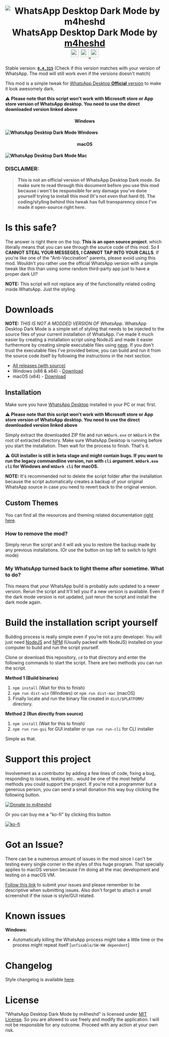 
<h1 align="center">
  <br>
<img src="https://i.ibb.co/SJjdwmF/banner-logo.png" alt="WhatsApp Desktop Dark Mode by m4heshd">
  <br>
WhatsApp Desktop Dark Mode by <a href="https://github.com/m4heshd">m4heshd</a>
  <br>
<img src="https://img.shields.io/github/downloads/m4heshd/whatsapp-desktop-dark/total.svg?label=Downloads&logo=WhatsApp&color=5792ff&logoColor=5792ff&labelColor=272c35" alt="Total downloads" height="25.2">
<a href="https://github.com/m4heshd/whatsapp-desktop-dark/issues?q=is%3Aissue+is%3Aclosed" target="_blank">
    <img src="https://img.shields.io/github/issues-closed/m4heshd/whatsapp-desktop-dark?label=Issues&logo=github&color=5792ff&logoColor=5792ff&labelColor=272c35" alt="Closed issues" height="25.2">
</a>
<a href="https://t.me/wadarkmodechat" target="_blank">
    <img src="https://img.shields.io/static/v1?label=Telegram%20Chat&logo=Telegram&color=5792ff&logoColor=5792ff&labelColor=272c35&message=Join" alt="Join the chat on Telegram" height="25.2">
</a>
  <br>
</h1>

Stable version: [**`0.4.315`**](https://github.com/m4heshd/whatsapp-desktop-dark/releases/tag/0.4.315) (Check if this version matches with your version of WhatsApp. The mod will still work even if the versions doesn't match)

This mod is a simple tweak for [WhatsApp Desktop **Official** version](https://www.whatsapp.com/download/) to make it look awesomely dark.

<span color="red">⚠ **Please note that this script won't work with Microsoft store or App store version of WhatsApp desktop. You need to use the direct downloaded version linked above**  </span>
<h4 align="center"> Windows <h4>

![WhatsApp Desktop Dark Mode Windows](https://i.ibb.co/fnrk4p4/Screenshot.png)

<h4 align="center"> macOS <h4>

![WhatsApp Desktop Dark Mode Mac](https://i.ibb.co/hy333DT/Screenshot-mac.png)

### DISCLAIMER:
> **This is not an official version of WhatsApp Desktop Dark mode. So make sure to read through this document before you use this mod because i won't be responsible for any damage you've done yourself trying to install this mod (It's not even that hard 🙄). The coding/styling behind this tweak has full transparency since I've made it open-source right here.**

# Is this safe?
The answer is right there on the top. **This is an open source project**. which literally means that you can see through the source code of this mod. So **I CANNOT STEAL YOUR MESSEGES, I CANNOT TAP INTO YOUR CALLS**. If you're like one of the "Anti-Vaccination" parents, please avoid using this mod. Wouldn't you rather use the official WhatsApp version with a simple tweak like this than using some random third-party app just to have a proper dark UI?

**NOTE:** This script will not replace any of the functionality related coding inside WhatsApp. Just the styling.

# Downloads

**NOTE:** *THIS IS NOT A MODDED VERSION OF WhatsApp*. WhatsApp Desktop Dark Mode is a simple set of styling that needs to be injected to the source files of your current installation of WhatsApp. I've made it much easier by creating a installation script using NodeJS and made it easier furthermore by creating simple executable files using [nexe](https://github.com/nexe/nexe). If you don't trust the executable files I've provided below, you can build and run it from the source code itself by following the instructions in the next section.

 - [All releases (with source)](https://github.com/m4heshd/whatsapp-desktop-dark/releases)
 - Windows (x86 & x64) - [Download](https://github.com/m4heshd/whatsapp-desktop-dark/releases/download/0.4.315/WADark-0.4.315-Windows.zip)
 -  macOS (x64) - [Download](https://github.com/m4heshd/whatsapp-desktop-dark/releases/download/0.4.315/WADark-0.4.315-macOS.zip)

## Installation

Make sure you have [WhatsApp Desktop](https://www.whatsapp.com/download/) installed in your PC or mac first.

⚠ **Please note that this script won't work with Microsoft store or App store version of WhatsApp desktop. You need to use the direct downloaded version linked above**

Simply extract the downloaded ZIP file and run `WADark.exe` or `WADark` in the root of extracted directory. Make sure WhatsApp Desktop is running before you start the installation. Then wait for the process to finish. That's it.

⚠ **GUI installer is still in beta stage and might contain bugs. If you want to run the legacy commandline version, run with `cli` argument. `WADark.exe cli` for Windows and `WADark cli` for macOS.**

**NOTE:** It's recommended not to delete the script folder after the installation because the script automatically creates a backup of your original WhatsApp source in case you need to revert back to the original version.

## Custom Themes

You can find all the resources and theming related documentation [right here](https://github.com/m4heshd/whatsapp-desktop-dark/tree/master/themes).

### How to remove the mod?
Simply rerun the script and it will ask you to restore the backup made by any previous installations. (Or use the button on top left to switch to light mode)

### My WhatsApp turned back to light theme after sometime. What to do?
This means that your WhatsApp build is probably auto updated to a newer version. Rerun the script and It'll tell you if a new version is available. Even if the dark mode version is not updated, just rerun the script and install the dark mode again.

# Build the installation script yourself

Building process is really simple even if you're not a pro developer. You will just need [NodeJS](https://nodejs.org) and [NPM](https://www.npmjs.com/) (Usually packed with NodeJS) installed on your computer to build and run the script yourself.

Clone or download this repository, `cd` to that directory and enter the following commands to start the script. There are two methods you can run the script.

**Method 1 (Build binaries)**

 1. `npm install`  (Wait for this to finish)
 2. `npm run dist-win` (Windows) or `npm run dist-mac` (macOS)
 3. Finally locate and run the binary file created in `dist/$PLATFORM/` directory.

**Method 2 (Run directly from source)**

 1. `npm install`  (Wait for this to finish)
 2. `npm run run-gui` for GUI installer or `npm run run-cli` for CLI installer

Simple as that.

# Support this project

Involvement as a contributor by adding a few lines of code, fixing a bug, responding to issues, testing etc.. would be one of the most helpful methods you could support the project. If you're not a programmer but a generous person, you can send a small donation this way buy clicking the following button.

[![Donate to m4heshd](https://i.ibb.co/3vQTMts/paypal-donate-icon-7.png)](https://www.paypal.me/mpwk?locale.x=en_US)

Or you can buy me a "ko-fi" by clicking this button

[![ko-fi](https://i.ibb.co/QmQknmc/ko-fi.png)](https://ko-fi.com/m4heshd)

# Got an Issue?

There can be a numerous amount of issues in the mod since I can't be testing every single corner in the styles of this huge program. That specially applies to macOS version because I'm doing all the mac development and testing on a macOS VM.

[Follow this link](https://github.com/m4heshd/whatsapp-desktop-dark/issues) to submit your issues and please remember to be descriptive when submitting issues. Also don't forget to attach a small screenshot if the issue is style/GUI related.

# Known issues

**Windows:**

 - Automatically killing the WhatsApp process might take a little time or the process might repeat itself [`unfixable/SW-HW dependent`]

# Changelog

Style changelog is available [here](changelog.txt).

# License
"WhatsApp Desktop Dark Mode by m4heshd" is licensed under [MIT License](LICENSE). So you are allowed to use freely and modify the application. I will not be responsible for any outcome. Proceed with any action at your own risk.
